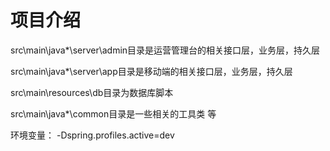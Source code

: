 # 项目介绍

src\main\java\*\server\admin目录是运营管理台的相关接口层，业务层，持久层

src\main\java\*\server\app目录是移动端的相关接口层，业务层，持久层

src\main\resources\db目录为数据库脚本

src\main\java\*\common目录是一些相关的工具类 等

环境变量：
-Dspring.profiles.active=dev